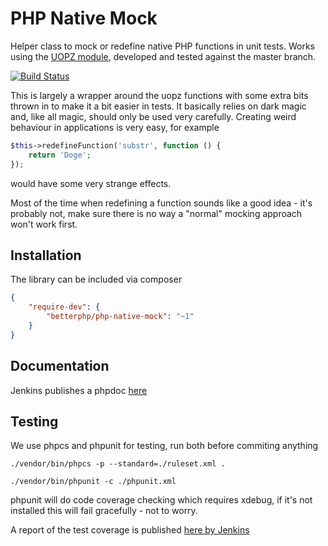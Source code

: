 # PHP Native Mock
Helper class to mock or redefine native PHP functions in unit tests. Works using the [UOPZ module](https://github.com/krakjoe/uopz), developed and tested against the master branch.

[![Build Status](https://ci.jacekk.co.uk/buildStatus/icon?job=PHP%20Native%20Mock)](https://ci.jacekk.co.uk/job/PHP%20Native%20Mock)

This is largely a wrapper around the uopz functions with some extra bits thrown in to make it a bit easier in tests. It basically relies on dark magic and, like all magic, should only be used very carefully. Creating weird behaviour in applications is very easy, for example

~~~php
$this->redefineFunction('substr', function () {
    return 'Doge';
});
~~~

would have some very strange effects.

Most of the time when redefining a function sounds like a good idea - it's probably not, make sure there is no way a "normal" mocking approach won't work first.

## Installation
The library can be included via composer
~~~json
{
    "require-dev": {
        "betterphp/php-native-mock": "~1"
    }
}
~~~

## Documentation
Jenkins publishes a phpdoc [here](https://ci.jacekk.co.uk/view/Websites/job/PHP%20Native%20Mock/API_Docs/classes/betterphp.native_mock.native_mock.html)

## Testing
We use phpcs and phpunit for testing, run both before commiting anything
~~~
./vendor/bin/phpcs -p --standard=./ruleset.xml .
~~~
~~~
./vendor/bin/phpunit -c ./phpunit.xml
~~~

phpunit will do code coverage checking which requires xdebug, if it's not installed this will fail gracefully - not to worry.

A report of the test coverage is published [here by Jenkins](https://ci.jacekk.co.uk/job/PHP%20Native%20Mock/HTML_Code_Coverage/index.html)
